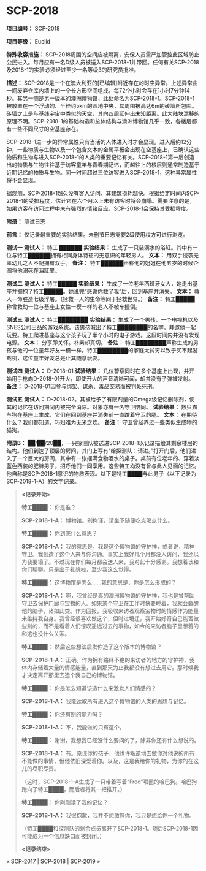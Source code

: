 # SCP-2018
                        


**项目编号：** SCP-2018

**项目等级：** Euclid

**特殊收容措施：** SCP-2018周围的空间应被隔离，安保人员需严加管控此区域防止公民进入。每月应有一名D级人员被送入SCP-2018-1并带回。任何有关SCP-2018及2018-1的实验必须经过至少一名等级3的研究员批准。

**描述：** SCP-2018是一个在澳大利亚的[已编辑]附近存在的时空异常。上述异常由一间废弃仓库内墙上的一个长方形空间组成，每72个小时会存在1小时7分钟14秒。其另一侧是另一版本的澳洲博物馆，此处命名为SCP-2018-1。SCP-2018-1被放置在一个浮动的、半径约5km的圆地中央，其周围被高达6m的砖墙所包围。砖墙之上是与基线宇宙中类似的天空，其向四周延伸出未知距离。此大陆块漂移的原理不明。SCP-2018-1的基础构造和总体结构与澳洲博物馆几乎一致，各楼层都有一些不同尺寸的空基座存在。

SCP-2018-1进一步的异常属性只有当活的人体进入时才会显现。进入后约12分钟，一些物质与生物以及一个包含文本的金属平板会出现在空基座上，已确认这些物质和生物与进入SCP-2018-1的人类的重要记忆有关。SCP-2018-1第一层创造出的物质与生物往往基于访客童年与青春期记忆，而越往上的楼层则通常制造基于近期记忆的物质与生物。同一时间超过三位访客进入SCP-2018-1，这种异常属性将不会显现。

据观测，SCP-2018-1越久没有客人访问，其建筑损耗越快。根据给定时间内SCP-2018-1的受损程度，估计它在六个月以上未有访客时将会崩塌。需要注意的是，如果访客在访问过程中未有强烈的情绪反应，SCP-2018-1会保持其受损程度。

**附录：** 测试日志

**前言：** 仅记录最重要的实验结果。未删节日志需要2级使用权方可进行浏览。

**测试一** 
**测试人：** 特工 ██████
**实验结果：** 生成了一只装满水的浴缸。其中有一位与特工██████拥有相同身体特征的无意识的年轻男人。
**文本：** 用双手侵袭无辜幼儿之人不配拥有双手。
**备注：** 特工██████声称他的姐姐在他五岁的时候企图将他溺死在浴缸里。

**测试二** 
**测试人：** 特工█████
**实验结果：** 生成了一位老年西班牙女人，她走出基座并拥抱了特工█████。她说完“感谢你救了我”后，回到基座并消失。
**文本：** 救人一命胜造七级浮屠。（拯救一人的生命等同于拯救世界。）
**备注：** 特工█████称曾救助一位与基座上女性一模一样的老人不被车撞倒。

**测试三** 
**测试人：** 特工████████
**实验结果：** 生成了一个男孩，一个电视机以及SNES公司出品的游戏系统。该男孩喊出了特工████████的名字，并邀他一起玩耍。特工爬进基座与这个孩子玩了半个小时的电子游戏。这段时间内并没有发现电源。
**文本：** 分享即关怀。朴素却真切。
**备注：** 特工████████声称生成的男孩与他的一位童年好友一模一样。特工████████的家庭太贫穷以致于买不起游戏机，这位童年好友总是让其随意玩耍。

**测试四** 
**测试人：** D-2018-01
**试验结果：** 几位警察同时在多个基座上出现，并开始用手枪向D-2018-01开火，即使开火的声音清晰可闻，却并没有子弹被发射。
**备注：** D-2018-01因参与绑架、谋杀、毒品交易而被判处死刑。

**测试五** 
**测试人：** D-2018-02。其被给予了有限剂量的Omega级记忆删除剂，使其的记忆在访问期间内被完全消除。对象亦有一名守卫陪同。
**试验结果：** 数只猫与狗在基座上生成，它们在回到基座并消失前一直蹭着守卫的腿。
**文本：** 在期待什么？我们都知道，巧妇难为无米之炊。
**备注：** 守卫曾经养过一些类似生成物的猫狗。

**附录B：** ██/██/20██，一只探测队被送进SCP-2018-1以记录描绘其剩余楼层的结构。他们到达了顶层的房间，其门上写有“给探测队：请进。”打开门后，他们进入了一个巨大的房间，其中有一张摆满食物酒水的桌子。桌前有位老年的、穿着淡蓝色西装的肥胖男子，招呼他们一同享用。这些特工均没有曾与此人见面的记忆。他自称是SCP-2018-1意识的物质表现。以下是特工████与此男子（以下记录为SCP-2018-1-A）的文字记录。


> **<记录开始>** 
> 
> **特工████：** 你是谁？
> 
> **SCP-2018-1-A：** 博物馆。别拘谨，请坐下随便吃点喝点什么。
> 
> **特工████：** 你到底什么意思？
> 
> **SCP-2018-1-A：** 我的意思是，我是这个博物馆的守护神，或者说，精神守卫。我创造了这个人来与你沟通。事实上我好几个月都没人访问，我还以为我要塌了。不过现在你们每月都会送人来，我对此十分感谢。我想着该和你们聊聊。只是出于礼貌啦，至少我这么觉得。
> 
> **特工████：** 这博物馆是怎么……我的意思是，你是怎么形成的？
> 
> **SCP-2018-1-A：** 啊，我曾经是真的澳洲博物馆的守护神，我也是曾帮助守卫去保护门廊与宝物的人。如果某个守卫在工作时快要睡着，我就会戳醒他的脑子，诸如此类。作为回报，我吸收来访者观察宝物时的情感作为能量来维持我自身。我曾经很喜欢做这个，但时过境迁，我开始好奇自己能否做些别的，而不是看着人们惊叹遥远过去的事物，如今的来访者脑子里想着的和这也没什么关系。
> 
> **特工████：** 然后这些想法启发你造了这个版本的博物馆？
> 
> **SCP-2018-1-A：** 正确。作为拥有络绎不绝的来访者的地方的守护神，我体内存储着大量的情感能量，直到那天为止我都没有想过去用它。那时候我才决定离开那里去造个我自己的博物馆。
> 
> **特工████：** 你是怎么知道该造什么来激发人们情感的？
> 
> **SCP-2018-1-A：** 我能读取所有进入这个博物馆的人类的思想与记忆。
> 
> **特工████：** 你还有别的能力吗？
> 
> **SCP-2018-1-A：** 不，我能做的只有这个。
> 
> **特工████：** 谢谢，我想我已经没什么要问的了，除非你还有什么想说的。
> 
> **SCP-2018-1-A：** 有。原谅你的孩子，他也许叛逆地去做你对他说的所有不能做的事情，但他依旧深爱着你。以及，这是我给你的礼物，为你的在这儿的尽职尽责。
> 
> （这时，SCP-2018-1-A生成了一只带着写着“Fred”项圈的哈巴狗。哈巴狗跑向了特工████，而后者将其一把推开。）
> 
> **特工████：** 你刚刚读了我的记忆？
> 
> **SCP-2018-1-A：** 我很抱歉，我并不想激怒你，我只是想给你一个礼物。
> 
> （特工████和探测队的剩余成员离开了SCP-2018-1。随后SCP-2018-1因可能成为一个信息缺口而被封闭。）
> 
> **<记录结束>** 
> 



« [SCP-2017](/scp-2017) | SCP-2018 | [SCP-2019](/scp-2019) »





                    
